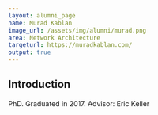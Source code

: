 ```yaml
---
layout: alumni_page
name: Murad Kablan
image_url: /assets/img/alumni/murad.png
area: Network Architecture
targeturl: https://muradkablan.com/
output: true
---
```


## Introduction

PhD. Graduated in 2017. 
Advisor: Eric Keller

